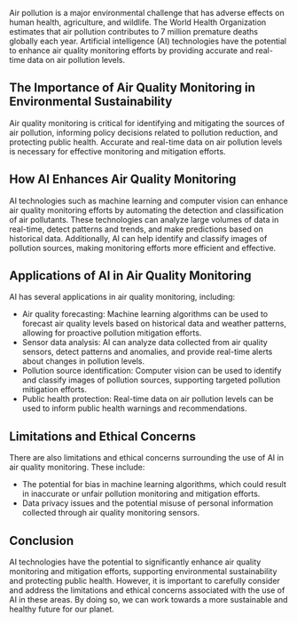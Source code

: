 

Air pollution is a major environmental challenge that has adverse effects on human health, agriculture, and wildlife. The World Health Organization estimates that air pollution contributes to 7 million premature deaths globally each year. Artificial intelligence (AI) technologies have the potential to enhance air quality monitoring efforts by providing accurate and real-time data on air pollution levels.

The Importance of Air Quality Monitoring in Environmental Sustainability
------------------------------------------------------------------------

Air quality monitoring is critical for identifying and mitigating the sources of air pollution, informing policy decisions related to pollution reduction, and protecting public health. Accurate and real-time data on air pollution levels is necessary for effective monitoring and mitigation efforts.

How AI Enhances Air Quality Monitoring
--------------------------------------

AI technologies such as machine learning and computer vision can enhance air quality monitoring efforts by automating the detection and classification of air pollutants. These technologies can analyze large volumes of data in real-time, detect patterns and trends, and make predictions based on historical data. Additionally, AI can help identify and classify images of pollution sources, making monitoring efforts more efficient and effective.

Applications of AI in Air Quality Monitoring
--------------------------------------------

AI has several applications in air quality monitoring, including:

* Air quality forecasting: Machine learning algorithms can be used to forecast air quality levels based on historical data and weather patterns, allowing for proactive pollution mitigation efforts.
* Sensor data analysis: AI can analyze data collected from air quality sensors, detect patterns and anomalies, and provide real-time alerts about changes in pollution levels.
* Pollution source identification: Computer vision can be used to identify and classify images of pollution sources, supporting targeted pollution mitigation efforts.
* Public health protection: Real-time data on air pollution levels can be used to inform public health warnings and recommendations.

Limitations and Ethical Concerns
--------------------------------

There are also limitations and ethical concerns surrounding the use of AI in air quality monitoring. These include:

* The potential for bias in machine learning algorithms, which could result in inaccurate or unfair pollution monitoring and mitigation efforts.
* Data privacy issues and the potential misuse of personal information collected through air quality monitoring sensors.

Conclusion
----------

AI technologies have the potential to significantly enhance air quality monitoring and mitigation efforts, supporting environmental sustainability and protecting public health. However, it is important to carefully consider and address the limitations and ethical concerns associated with the use of AI in these areas. By doing so, we can work towards a more sustainable and healthy future for our planet.
